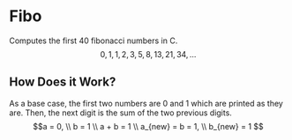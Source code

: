 # Fibo
Computes the first 40 fibonacci numbers in C.
$$0, 1, 1, 2, 3, 5, 8, 13, 21, 34, ...$$

## How Does it Work?
As a base case, the first two numbers are 0 and 1 which are printed as they are.
Then, the next digit is the sum of the two previous digits.
$$a = 0, \\
b = 1 \\
a + b = 1 \\
a_{new} = b = 1, \\
b_{new} = 1 $$
